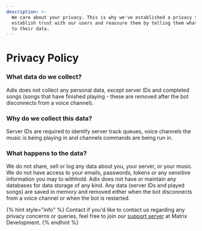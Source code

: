 ```yaml
---
description: >-
  We care about your privacy. This is why we've established a privacy to
  establish trust with our users and reassure them by telling them what happens
  to their data.
---
```


# Privacy Policy

### What data do we collect?

Adix does not collect any personal data, except server IDs and completed songs (songs that have finished playing - these are removed after the bot disconnects from a voice channel).

### Why do we collect this data?

Server IDs are required to identify server track queues, voice channels the music is being playing in and channels commands are being run in.

### What happens to the data?

We do not share, sell or log any data about you, your server, or your music. We do not have access to your emails, passwords, tokens or any sensitive information you may to withhold. Adix does not have or maintain any databases for data storage of any kind. Any data (server IDs and played songs) are saved in memory and removed either when the bot disconnects from a voice channel or when the bot is restarted.

{% hint style="info" %}
Contact if you'd like to contact us regarding any privacy concerns or queries, feel free to join our [support server](https://matrixdev.xyz/discord) at Matrix Development.
{% endhint %}
